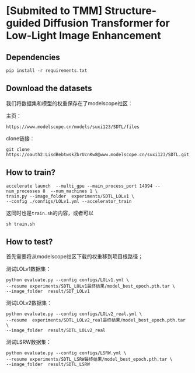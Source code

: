 

# [Submited to TMM] Structure-guided Diffusion Transformer for Low-Light Image Enhancement

## Dependencies

```
pip install -r requirements.txt
````

## Download the datasets

我们将数据集和模型的权重保存在了modelscope社区：

主页：

```
https://www.modelscope.cn/models/suxi123/SDTL/files
```

clone链接：

```
git clone https://oauth2:LisdBebtwskZbrUcnKw8@www.modelscope.cn/suxi123/SDTL.git
```

## How to train?

```
accelerate launch  --multi_gpu --main_process_port 14994 --num_processes 8  --num_machines 1 \
train.py --image_folder  experiments/SDTL_LOLv1 \
--config ./configs/LOLv1.yml --accelerator_train
```

这同时也是`train.sh`的内容，或者可以

```
sh train.sh
```

## How to test?

首先需要将从modelscope社区下载的权重移到项目根路径；

测试LOLv1数据集：

```
python evaluate.py --config configs/LOLv1.yml \
--resume experiments/SDTL_LOLv1最终结果/model_best_epoch.pth.tar \
--image_folder  result/SDT_LOLv1
```

测试LOLv2数据集：

```
python evaluate.py --config configs/LOLv2_real.yml \
--resume  experiments/SDTL_LOLv2_real最终结果/model_best_epoch.pth.tar \
--image_folder  result/SDTL_LOLv2_real 
```

测试LSRW数据集：

```
python evaluate.py --config configs/LSRW.yml \
--resume experiments/SDTL_LSRW最终结果/model_best_epoch.pth.tar \
--image_folder  result/SDTL_LSRW 
```